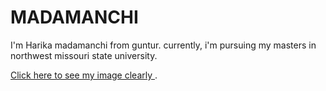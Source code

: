 # MADAMANCHI 

I'm Harika madamanchi from guntur. currently, i'm pursuing my masters in northwest missouri state university.

[Click here to see my image clearly ](M.Harika.jpg).
